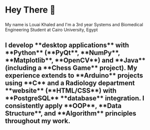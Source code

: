<h1 align="left">Hey There 👋</h1>

###

<p align="left">My name is Louai Khaled and I'm a 3rd year Systems and Biomedical Engineering Student at Cairo University, Egypt</p>

###

<!-- <h2 align="left">About me</h2>

###

<p align="left">✨ Creating bugs since ...<br>📚 I'm currently learning ...<br>🎯 Goals: ...<br>🎲 Fun fact: ...</p> -->

###

<h2 align="left">I develop **desktop applications** with **Python** (**PyQt**, **NumPy**, **Matplotlib**, **OpenCV**) and **Java** (including a **Chess Game** project). My experience extends to **Arduino** projects using **C** and a Radiology department **website** (**HTML/CSS**) with **PostgreSQL** **database** integration. I consistently apply **OOP**, **Data Structure**, and **Algorithm** principles throughout my work.</h2>

###

<!-- <div align="left">
  <img src="https://img.icons8.com/?size=100&id=13441&format=png&color=000000" height="40" alt="javascript logo"  />
  <img width="12" />
  <img src="https://img.icons8.com/?size=100&id=Pd2x9GWu9ovX&format=png&color=000000" height="40" alt="typescript logo"  />
  <img width="12" />
  <img src="https://img.icons8.com/?size=100&id=20909&format=png&color=000000" height="40" alt="react logo"  />
  <img width="12" />
  <img src="https://th.bing.com/th/id/R.a3e840340a3f17cf67979005fb61cb24?rik=BxKymIxIeOtvgw&pid=ImgRaw&r=0" height="40" alt="nextjs logo"  />
  <img width="12" />
  <img src="https://th.bing.com/th/id/OIP.aiII04uB8m611vQPSw7HfgHaHa?rs=1&pid=ImgDetMain" height="40" alt="storybook logo"  />
  <img width="12" />
  <img src="https://th.bing.com/th/id/R.847f9ebf5c384197d3cc744044d3b37a?rik=EVHf5TJqKlnE8w&pid=ImgRaw&r=0" height="40" alt="storybook logo"  />
  <img width="12" />
  <!-- <img src="https://cdn.jsdelivr.net/gh/devicons/devicon/icons/nodejs/nodejs-original.svg" height="40" alt="nodejs logo"  />
  <img width="12" />
  <img src="https://cdn.jsdelivr.net/gh/devicons/devicon/icons/nestjs/nestjs-original.svg" height="40" alt="nestjs logo"  />
  <img width="12" />
  <img src="https://cdn.jsdelivr.net/gh/devicons/devicon/icons/jest/jest-plain.svg" height="40" alt="jest logo"  /> -->
</div> 

###
